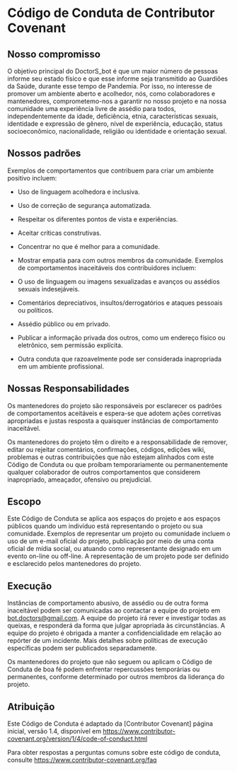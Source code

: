 # Código de Conduta de Contributor Covenant

## Nosso compromisso
O objetivo principal do DoctorS_bot é que um maior número de pessoas informe seu estado físico e que esse informe seja transmitido ao Guardiões da Saúde, durante esse tempo de Pandemia. Por isso, no interesse de promover um ambiente aberto e acolhedor, nós, como colaboradores e mantenedores, comprometemo-nos a garantir no nosso projeto e na nossa comunidade uma experiência livre de assédio para todos, independentemente da idade, deficiência, etnia, características sexuais, identidade e expressão de gênero, nível de experiência, educação, status socioeconômico, nacionalidade, religião ou identidade e orientação sexual.

## Nossos padrões
Exemplos de comportamentos que contribuem para criar um ambiente positivo incluem:

* Uso de linguagem acolhedora e inclusiva.
* Uso de correção de segurança automatizada.
* Respeitar os diferentes pontos de vista e experiências.
* Aceitar críticas construtivas.
* Concentrar no que é melhor para a comunidade.
* Mostrar empatia para com outros membros da comunidade.
Exemplos de comportamentos inaceitáveis dos contribuidores incluem:

* O uso de linguagem ou imagens sexualizadas e avanços ou assédios sexuais indesejáveis.
* Comentários depreciativos, insultos/derrogatórios e ataques pessoais ou políticos.
* Assédio público ou em privado.
* Publicar a informação privada dos outros, como um endereço físico ou eletrônico, sem permissão explícita.
* Outra conduta que razoavelmente pode ser considerada inapropriada em um ambiente profissional.
## Nossas Responsabilidades
Os mantenedores do projeto são responsáveis por esclarecer os padrões de comportamentos aceitáveis e espera-se que adotem ações corretivas apropriadas e justas resposta a quaisquer instâncias de comportamento inaceitável.

Os mantenedores do projeto têm o direito e a responsabilidade de remover, editar ou rejeitar comentários, confirmações, códigos, edições wiki, problemas e outras contribuições que não estejam alinhados com este Código de Conduta ou que proíbam temporariamente ou permanentemente qualquer colaborador de outros comportamentos que considerem inapropriado, ameaçador, ofensivo ou prejudicial.

## Escopo
Este Código de Conduta se aplica aos espaços do projeto e aos espaços públicos quando um indivíduo está representando o projeto ou sua comunidade. Exemplos de representar um projeto ou comunidade incluem o uso de um e-mail oficial do projeto, publicação por meio de uma conta oficial de mídia social, ou atuando como representante designado em um evento on-line ou off-line. A representação de um projeto pode ser definido e esclarecido pelos mantenedores do projeto.

## Execução
Instâncias de comportamento abusivo, de assédio ou de outra forma inaceitável podem ser comunicadas ao contactar a equipe do projeto em bot.doctors@gmail.com. A equipe do projeto irá rever e investigar todas as queixas, e responderá da forma que julgar apropriada às circunstâncias. A equipe do projeto é obrigada a manter a confidencialidade em relação ao repórter de um incidente. Mais detalhes sobre políticas de execução específicas podem ser publicados separadamente.

Os mantenedores do projeto que não seguem ou aplicam o Código de Conduta de boa fé podem enfrentar repercussões temporárias ou permanentes, conforme determinado por outros membros da liderança do projeto.

## Atribuição
Este Código de Conduta é adaptado da [Contributor Covenant] página inicial, versão 1.4, disponível em https://www.contributor-covenant.org/version/1/4/code-of-conduct.html

Para obter respostas a perguntas comuns sobre este código de conduta, consulte https://www.contributor-covenant.org/faq
